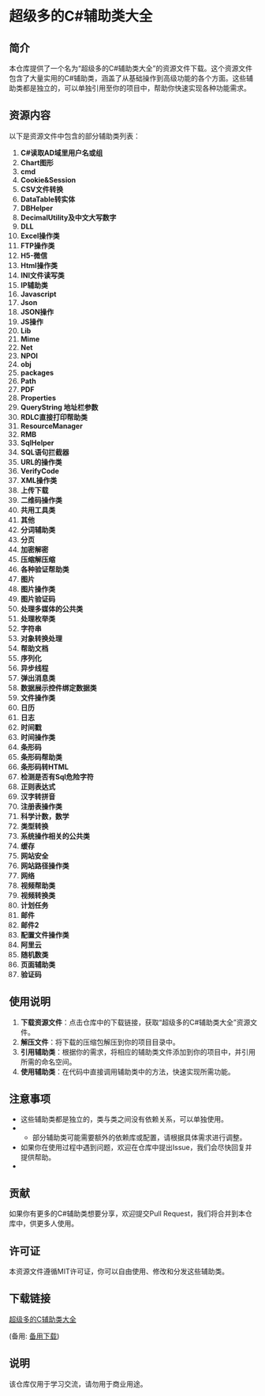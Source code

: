 # 超级多的C#辅助类大全

## 简介

本仓库提供了一个名为“超级多的C#辅助类大全”的资源文件下载。这个资源文件包含了大量实用的C#辅助类，涵盖了从基础操作到高级功能的各个方面。这些辅助类都是独立的，可以单独引用至你的项目中，帮助你快速实现各种功能需求。

## 资源内容

以下是资源文件中包含的部分辅助类列表：

1. **C#读取AD域里用户名或组**
2. **Chart图形**
3. **cmd**
4. **Cookie&Session**
5. **CSV文件转换**
6. **DataTable转实体**
7. **DBHelper**
8. **DecimalUtility及中文大写数字**
9. **DLL**
10. **Excel操作类**
11. **FTP操作类**
12. **H5-微信**
13. **Html操作类**
14. **INI文件读写类**
15. **IP辅助类**
16. **Javascript**
17. **Json**
18. **JSON操作**
19. **JS操作**
20. **Lib**
21. **Mime**
22. **Net**
23. **NPOI**
24. **obj**
25. **packages**
26. **Path**
27. **PDF**
28. **Properties**
29. **QueryString 地址栏参数**
30. **RDLC直接打印帮助类**
31. **ResourceManager**
32. **RMB**
33. **SqlHelper**
34. **SQL语句拦截器**
35. **URL的操作类**
36. **VerifyCode**
37. **XML操作类**
38. **上传下载**
39. **二维码操作类**
40. **共用工具类**
41. **其他**
42. **分词辅助类**
43. **分页**
44. **加密解密**
45. **压缩解压缩**
46. **各种验证帮助类**
47. **图片**
48. **图片操作类**
49. **图片验证码**
50. **处理多媒体的公共类**
51. **处理枚举类**
52. **字符串**
53. **对象转换处理**
54. **帮助文档**
55. **序列化**
56. **异步线程**
57. **弹出消息类**
58. **数据展示控件绑定数据类**
59. **文件操作类**
60. **日历**
61. **日志**
62. **时间戳**
63. **时间操作类**
64. **条形码**
65. **条形码帮助类**
66. **条形码转HTML**
67. **检测是否有Sql危险字符**
68. **正则表达式**
69. **汉字转拼音**
70. **注册表操作类**
71. **科学计数，数学**
72. **类型转换**
73. **系统操作相关的公共类**
74. **缓存**
75. **网站安全**
76. **网站路径操作类**
77. **网络**
78. **视频帮助类**
79. **视频转换类**
80. **计划任务**
81. **邮件**
82. **邮件2**
83. **配置文件操作类**
84. **阿里云**
85. **随机数类**
86. **页面辅助类**
87. **验证码**

## 使用说明

1. **下载资源文件**：点击仓库中的下载链接，获取“超级多的C#辅助类大全”资源文件。
2. **解压文件**：将下载的压缩包解压到你的项目目录中。
3. **引用辅助类**：根据你的需求，将相应的辅助类文件添加到你的项目中，并引用所需的命名空间。
4. **使用辅助类**：在代码中直接调用辅助类中的方法，快速实现所需功能。

## 注意事项

- 这些辅助类都是独立的，类与类之间没有依赖关系，可以单独使用。
- - 部分辅助类可能需要额外的依赖库或配置，请根据具体需求进行调整。
- 如果你在使用过程中遇到问题，欢迎在仓库中提出Issue，我们会尽快回复并提供帮助。
- 
## 贡献

如果你有更多的C#辅助类想要分享，欢迎提交Pull Request，我们将合并到本仓库中，供更多人使用。

## 许可证

本资源文件遵循MIT许可证，你可以自由使用、修改和分发这些辅助类。

## 下载链接
[超级多的C辅助类大全](https://pan.quark.cn/s/eb7c2645c270) 

(备用: [备用下载](https://pan.baidu.com/s/1DdXd4vioYxnIMrRj9Jyjkg?pwd=1234))

## 说明

该仓库仅用于学习交流，请勿用于商业用途。
